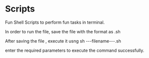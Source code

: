 # Scripts
Fun Shell Scripts to perform fun tasks in terminal.


In order to run the file, save the file with the format as <yourDesiredName>.sh

After saving the file , execute it usng sh ---filename---.sh 

enter the required parameters to execute the command successfully.
